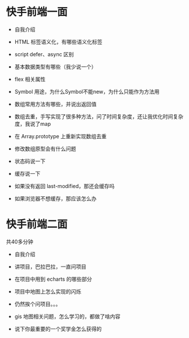# 快手前端一面

- 自我介绍

- HTML 标签语义化，有哪些语义化标签

- script defer、async 区别

- 基本数据类型有哪些（我少说一个）

- flex 相关属性

- Symbol 用途，为什么Symbol不能new，为什么只能作为方法用

- 数组常用方法有哪些，并说出返回值

- 数组去重，手写实现了很多种方法，问了时间复杂度，还让我优化时间复杂度，我说了map

- 在 Array.prototype 上重新实现数组去重

- 修改数组原型会有什么问题

- 状态码说一下

- 缓存说一下

- 如果没有返回 last-modified，那还会缓存吗

- 如果浏览器不想缓存，那应该怎么办



# 快手前端二面

共40多分钟

- 自我介绍

- 讲项目，巴拉巴拉，一直问项目

- 在项目中用到 echarts 的哪些部分

- 项目中地图上怎么实现的闪烁

- 仍然挨个问项目。。。

- gis 地图相关问题，怎么学习的，都做了啥内容

- 说下你最重要的一个奖学金怎么获得的